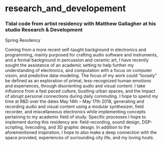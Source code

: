 # research_and_developement
### Tidal code from artist residency with Matthew Gallagher at his studio Research &amp; Development


Spring Residency

Coming from a more recent self-taught background in electronics and programming,
mainly purposed for crafting audio software and instruments, and a formal background in
percussion and ceramic art, I have recently sought the assistance of an academic setting to help
further my understanding of electronics, and computation with a focus on computer vision, and
predictive data-modeling. The focus of my work could “loosely” be defined as an exploration of
primal, less-recognized human emotions and experiences, through disorienting audio and visual
content. I take influence from a fast paced culture, bustling urban spaces, and the impact of
abrupt personal connections during daily commuting. I hope to spend my time at R&D over the
dates May 14th – May 17th 2018, generating and recording audio and visual content using a
modular synthesizer, field recorder, and miscellaneous electronics while implementing
concepts pertaining to my academic field of study. Specific processes I hope to implement
during this residency are: field-recording, sound design, DSP-scripting, livecoding, and 3D
graphic design. In addition to the aforementioned inspiration, I hope to also make a deep
connection with the space provided, experiences of surrounding city life, and my loving hosts.
